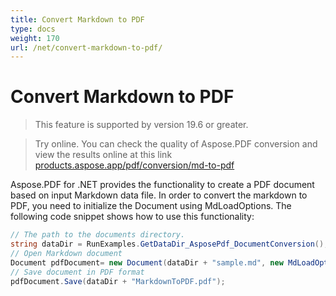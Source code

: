 ```yaml
---
title: Convert Markdown to PDF
type: docs
weight: 170
url: /net/convert-markdown-to-pdf/
---
```

# Convert Markdown to PDF

> This feature is supported by version 19.6 or greater.

>Try online. You can check the quality of Aspose.PDF conversion and view the results online at this link [products.aspose.app/pdf/conversion/md-to-pdf](https://products.aspose.app/pdf/conversion/md-to-pdf)

Aspose.PDF for .NET  provides the functionality to create a PDF document based on input Markdown data file. In order to convert the markdown to PDF, you need to initialize the Document using MdLoadOptions. The following code snippet shows how to use this functionality:

```csharp
// The path to the documents directory.
string dataDir = RunExamples.GetDataDir_AsposePdf_DocumentConversion();
// Open Markdown document
Document pdfDocument= new Document(dataDir + "sample.md", new MdLoadOptions());
// Save document in PDF format
pdfDocument.Save(dataDir + "MarkdownToPDF.pdf");
```
